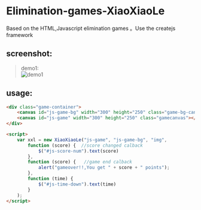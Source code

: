 # Elimination-games-XiaoXiaoLe
Based on the HTML,Javascript elimination games 。Use the createjs framework


## screenshot:

>demo1:<br>
![demo1]("https://github.com/yicheng-irun/Elimination-games-XiaoXiaoLe/raw/trank/assets/demo1.png")




## usage:
```HTML
<div class="game-container">
    <canvas id="js-game-bg" width="300" height="250" class="game-bg-canvas"></canvas>
    <canvas id="js-game" width="300" height="250" class="gamecanvas"></canvas>
</div>

<script>
    var xxl = new XiaoXiaoLe("js-game", "js-game-bg", "img",
        function (score) {  //score changed calback
            $("#js-score-num").text(score)
        }, 
        function (score) {   //game end calback
            alert("gameover!!,You get " + score + " points");
        }, 
        function (time) {
            $("#js-time-down").text(time)
        }
    );
</script>
```

